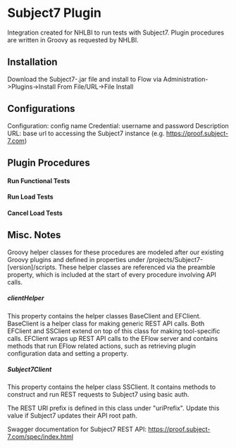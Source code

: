 # Subject7 Plugin
Integration created for NHLBI to run tests with Subject7. Plugin procedures are written in Groovy as requested by NHLBI.

## Installation
Download the Subject7-<version>.jar file and install to Flow via Administration->Plugins->Install From File/URL->File Install

## Configurations
Configuration: config name
Credential: username and password
Description
URL: base url to accessing the Subject7 instance (e.g. https://proof.subject-7.com)


## Plugin Procedures
#### Run Functional Tests
#### Run Load Tests
#### Cancel Load Tests

## Misc. Notes
Groovy helper classes for these procedures are modeled after our existing Groovy plugins and defined in properties under /projects/Subject7-[version]/scripts. These helper classes are referenced via the preamble property, which is included at the start of every procedure involving API calls.
##### clientHelper
This property contains the helper classes BaseClient and EFClient.
BaseClient is a helper class for making generic REST API calls. Both EFClient and SSClient extend on top of this class for making tool-specific calls.
EFClient wraps up REST API calls to the EFlow server and contains methods that run EFlow related actions, such as retrieving plugin configuration data and setting a property.
##### Subject7Client
This property contains the helper class SSClient. It contains methods to construct and run REST requests to Subject7 using basic auth.</p>
The REST URI prefix is defined in this class under "uriPrefix". Update this value if Subject7 updates their API root path.

Swagger documentation for Subject7 REST API:
https://proof.subject-7.com/spec/index.html

